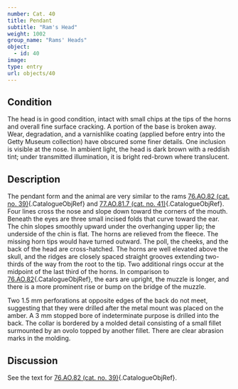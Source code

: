 ```yaml
---
number: Cat. 40
title: Pendant
subtitle: "Ram's Head"
weight: 1002
group_name: "Rams' Heads"
object:
  - id: 40
image:
type: entry
url: objects/40
---
```


## Condition

The head is in good condition, intact with small chips at the tips of the horns and overall fine surface cracking. A portion of the base is broken away. Wear, degradation, and a varnishlike coating (applied before entry into the Getty Museum collection) have obscured some finer details. One inclusion is visible at the nose. In ambient light, the head is dark brown with a reddish tint; under transmitted illumination, it is bright red-brown where translucent.

## Description

The pendant form and the animal are very similar to the rams [76.AO.82 (cat. no. 39)](#cat-76.AO.82){.CatalogueObjRef} and [77.AO.81.7 (cat. no. 41)](#cat-77.AO.81.7){.CatalogueObjRef}. Four lines cross the nose and slope down toward the corners of the mouth. Beneath the eyes are three small incised folds that curve toward the ear. The chin slopes smoothly upward under the overhanging upper lip; the underside of the chin is flat. The horns are relieved from the fleece. The missing horn tips would have turned outward. The poll, the cheeks, and the back of the head are cross-hatched. The horns are well elevated above the skull, and the ridges are closely spaced straight grooves extending two-thirds of the way from the root to the tip. Two additional rings occur at the midpoint of the last third of the horns. In comparison to [76.AO.82](#cat-76.AO.82){.CatalogueObjRef}, the ears are upright, the muzzle is longer, and there is a more prominent rise or bump on the bridge of the muzzle.

Two 1.5 mm perforations at opposite edges of the back do not meet, suggesting that they were drilled after the metal mount was placed on the amber. A 3 mm stopped bore of indeterminate purpose is drilled into the back. The collar is bordered by a molded detail consisting of a small fillet surmounted by an ovolo topped by another fillet. There are clear abrasion marks in the molding.

## Discussion

See the text for [76.AO.82 (cat. no. 39)](#cat-76.AO.82){.CatalogueObjRef}.
